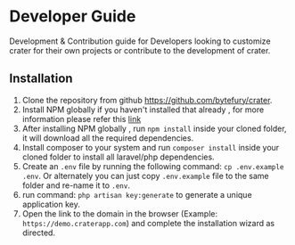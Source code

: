 # Developer Guide

Development & Contribution guide for Developers looking to customize crater for their own projects or contribute to the development of crater.

## Installation

1. Clone the repository from github <https://github.com/bytefury/crater>.
2. Install NPM globally if you haven't installed that already , for more information please refer this [link](https://docs.npmjs.com/getting-started/installing-node)
3. After installing NPM globally , run `npm install` inside your cloned folder, it will download all the required dependencies.
4. Install composer to your system and run `composer install` inside your cloned folder to install all laravel/php dependencies.
5. Create an `.env` file by running the following command: `cp .env.example .env`. Or alternately you can just copy `.env.example` file to the same folder and re-name it to `.env`.
6. run command: `php artisan key:generate` to generate a unique application key.
7. Open the link to the domain in the browser (Example: `https://demo.craterapp.com`) and complete the installation wizard as directed.
